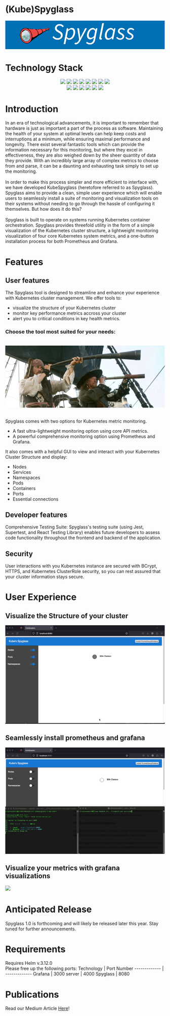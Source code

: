 # (Kube)Spyglass
<img src = "./Media/Spyglass.png">

# Technology Stack 
<div align="center">
  <img src='https://img.shields.io/badge/node-red?style=for-the-badge&logo=nodedotjs&logoColor=white&color=green'/>
  <img src='https://img.shields.io/badge/javascript-yellow?style=for-the-badge&logo=javascript&logoColor=white&color=yellow'/>
  <img src='https://img.shields.io/badge/react-js?style=for-the-badge&logo=react&logoColor=white&color=black'/>
  <img src='https://img.shields.io/badge/react%20router-red?style=for-the-badge&logo=reactrouter&logoColor=white&color=rgb(255%2C%2025%2C%2025)'/>
  <img src='https://img.shields.io/badge/Kubernetes-green?style=for-the-badge&logo=kubernetes&logoColor=white&color=blue'>
  <img src='https://img.shields.io/badge/Docker-blue?style=for-the-badge&logo=docker&logoColor=white&color=rgb(57%2C%20199%2C%20204)'/>
  <img src='https://img.shields.io/badge/Express-black?style=for-the-badge&logo=express&logoColor=white&color=black)
  <img src='https://img.shields.io/badge/React%20Router-red?style=for-the-badge&logo=reactrouter&logoColor=white&color=red'/>
  <img src='https://img.shields.io/badge/Jest-purple?style=for-the-badge&logo=jest'/>
  <br>
  <img src='https://img.shields.io/badge/Prometheus-orange?style=for-the-badge&logo=prometheus&logoColor=white'/>
  <img src="https://img.shields.io/badge/PromQL-black?style=for-the-badge&logo=prometheus&logoColor=white">
  <img src='https://img.shields.io/badge/Grafana-black?style=for-the-badge&logo=grafana&logoColor=orange'/>
  <img src='https://img.shields.io/badge/Helm-blue?style=for-the-badge&logo=helm&logoColor=white'/>
  <img src="https://img.shields.io/badge/MongoDB-green?style=for-the-badge&logo=mongodb&logoColor=white">
  <img src="https://img.shields.io/badge/brcypt-blue?style=for-the-badge&color=purple">
</div>

# Introduction
In an era of technological advancements, it is important to remember that hardware is just as important a part of the process as software. Maintaining the health of your system at optimal levels can help keep costs and interruptions at a minimum, while ensuring maximal performance and longevity. There exist several fantastic tools which can provide the information necessary for this monitoring, but where they excel in effectiveness, they are also weighed down by the sheer quantity of data they provide. With an incredibly large array of complex metrics to choose from and parse, it can be a daunting and exhausting task simply to set up the monitoring. 
<br>
<br>
In order to make this process simpler and more efficient to interface with, we have developed KubeSpyglass (heretofore referred to as Spyglass). Spyglass aims to provide a clean, simple user experience which will enable users to seamlessly install a suite of monitoring and visualization tools on their systems without needing to go through the hassle of configuring it themselves. But how does it do this?
<br>
<br>
Spyglass is built to operate on systems running Kubernetes container orchestration. Spyglass provides threefold utility in the form of a simple visualization of the Kubernetes cluster structure, a lightweight monitoring visualization of four core Kubernetes system metrics, and a one-button installation process for both Prometheus and Grafana.


# Features
## User features

The Spyglass tool is designed to streamline and enhance your experience with Kubernetes cluster management. We offer tools to:
* visualize the structure of your Kubernetes cluster
* monitor key performance metrics accross your cluster 
* alert you to critical conditions in key health metrics. 

### Choose the tool most suited for your needs: 

<br>
<div align = "center">
  <img src = "./Media/2spyglasses.jpg">
</div>
<br>

Spyglass comes with two options for Kubernetes metric monitoring. 
* A fast ultra-lightweight monitoring option using core API metrics. 
* A powerful comprehensive monitoring option using Prometheus and Grafana. 

It also comes with a helpful GUI to view and interact with your Kubernetes Cluster Structure and display:
* Nodes
* Services
* Namespaces
* Pods
* Containers 
* Ports
* Essential connections

## Developer features
Comprehensive Testing Suite: Spyglass's testing suite (using Jest, Supertest, and React Testing Library) enables future developers to assess code functionality throughout the frontend and backend of the application.

## Security
User interactions with you Kubernetes instance are secured with BCrypt, HTTPS, and Kubernetes ClusterRole security, so you can rest assured that your cluster information stays secure.

# User Experience 

## Visualize the Structure of your cluster

<img src = "./Media/structure.gif">

## Seamlessly install prometheus and grafana

<img src = "./Media/install.gif">

## Visualize your metrics with grafana visualizations

<img src = "./Media/graphs.gif">

# Anticipated Release

Spyglass 1.0 is forthcoming and will likely be released later this year. Stay tuned for further announcements. 

# Requirements
Requires Helm v.3.12.0 <br>
Please free up the following ports:
Technology  | Port Number
------------- | -------------
Grafana  | 3000
server | 4000
Spyglass  | 8080

# Publications
Read our Medium Article [Here]('')!